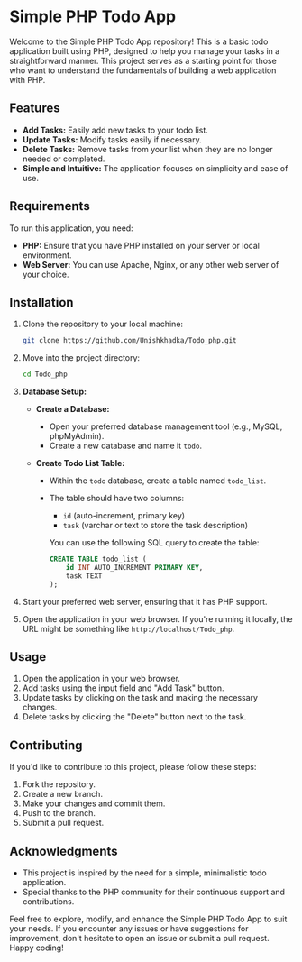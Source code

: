 # Simple PHP Todo App

Welcome to the Simple PHP Todo App repository! This is a basic todo application built using PHP, designed to help you manage your tasks in a straightforward manner. This project serves as a starting point for those who want to understand the fundamentals of building a web application with PHP.

## Features

- **Add Tasks:** Easily add new tasks to your todo list.
- **Update Tasks:** Modify tasks easily if necessary.
- **Delete Tasks:** Remove tasks from your list when they are no longer needed or completed.
- **Simple and Intuitive:** The application focuses on simplicity and ease of use.

## Requirements

To run this application, you need:

- **PHP:** Ensure that you have PHP installed on your server or local environment.
- **Web Server:** You can use Apache, Nginx, or any other web server of your choice.

## Installation

1. Clone the repository to your local machine:

    ```bash
    git clone https://github.com/Unishkhadka/Todo_php.git
    ```

2. Move into the project directory:

    ```bash
    cd Todo_php
    ```

3. **Database Setup:**

   - **Create a Database:**
     - Open your preferred database management tool (e.g., MySQL, phpMyAdmin).
     - Create a new database and name it `todo`.

   - **Create Todo List Table:**
     - Within the `todo` database, create a table named `todo_list`.
     - The table should have two columns:
       - `id` (auto-increment, primary key)
       - `task` (varchar or text to store the task description)

       You can use the following SQL query to create the table:

       ```sql
       CREATE TABLE todo_list (
           id INT AUTO_INCREMENT PRIMARY KEY,
           task TEXT
       );
4. Start your preferred web server, ensuring that it has PHP support.

5. Open the application in your web browser. If you're running it locally, the URL might be something like `http://localhost/Todo_php`.

## Usage

1. Open the application in your web browser.
2. Add tasks using the input field and "Add Task" button.
3. Update tasks by clicking on the task and making the necessary changes.
4. Delete tasks by clicking the "Delete" button next to the task.

## Contributing

If you'd like to contribute to this project, please follow these steps:

1. Fork the repository.
2. Create a new branch.
3. Make your changes and commit them.
4. Push to the branch.
5. Submit a pull request.

## Acknowledgments

- This project is inspired by the need for a simple, minimalistic todo application.
- Special thanks to the PHP community for their continuous support and contributions.

Feel free to explore, modify, and enhance the Simple PHP Todo App to suit your needs. If you encounter any issues or have suggestions for improvement, don't hesitate to open an issue or submit a pull request. Happy coding!
